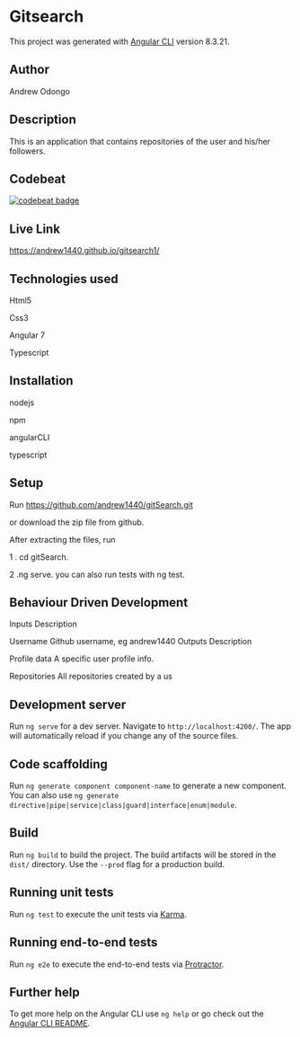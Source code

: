 # Gitsearch

This project was generated with [Angular CLI](https://github.com/angular/angular-cli) version 8.3.21.
## Author
Andrew Odongo

## Description
This is an application that contains repositories of the user and his/her followers.
## Codebeat
[![codebeat badge](https://codebeat.co/badges/e84b9a70-ad38-4e8a-864f-40e01f3e974f)](https://codebeat.co/projects/github-com-andrew1440-gitsearch1-master)
## Live Link
https://andrew1440.github.io/gitsearch1/
## Technologies used
Html5

Css3

Angular 7

Typescript
## Installation
nodejs

npm

angularCLI

typescript
## Setup

Run https://github.com/andrew1440/gitSearch.git

or download the zip file from github.

After extracting the files, run

1 . cd gitSearch.

2 .ng serve.
you can also run tests with ng test.

## Behaviour Driven Development
Inputs	Description

Username	Github username, eg andrew1440
Outputs	Description

Profile data	A specific user profile info.

Repositories	All repositories created by a us

## Development server

Run `ng serve` for a dev server. Navigate to `http://localhost:4200/`. The app will automatically reload if you change any of the source files.

## Code scaffolding

Run `ng generate component component-name` to generate a new component. You can also use `ng generate directive|pipe|service|class|guard|interface|enum|module`.

## Build

Run `ng build` to build the project. The build artifacts will be stored in the `dist/` directory. Use the `--prod` flag for a production build.

## Running unit tests

Run `ng test` to execute the unit tests via [Karma](https://karma-runner.github.io).

## Running end-to-end tests

Run `ng e2e` to execute the end-to-end tests via [Protractor](http://www.protractortest.org/).

## Further help

To get more help on the Angular CLI use `ng help` or go check out the [Angular CLI README](https://github.com/angular/angular-cli/blob/master/README.md).

